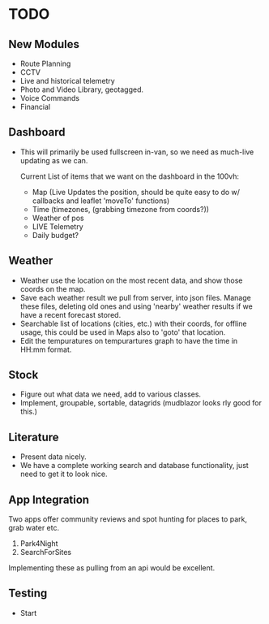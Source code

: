 # TODO

## New Modules

- Route Planning
- CCTV
- Live and historical telemetry
- Photo and Video Library, geotagged.
- Voice Commands
- Financial

## Dashboard

- This will primarily be used fullscreen in-van, so we need 
  as much-live updating as we can.

  Current List of items that we want on the dashboard in the 100vh:
	- Map (Live Updates the position, should be quite easy to do w/ callbacks and leaflet 'moveTo' functions)
	- Time (timezones, (grabbing timezone from coords?))
	- Weather of pos
	- LIVE Telemetry
	- Daily budget?


## Weather
- Weather use the location on the most recent data, and show those coords on the map. 
- Save each weather result we pull from server, into json files. Manage these files, 
  deleting old ones and using 'nearby' weather results if we have a recent forecast stored.
- Searchable list of locations (cities, etc.) with their coords, for offline usage, this could be
  used in Maps also to 'goto' that location.
- Edit the tempuratures on tempurartures graph to have the time in HH:mm format.


## Stock 

- Figure out what data we need, add to various classes.
- Implement, groupable, sortable, datagrids (mudblazor looks rly good for this.)


## Literature

- Present data nicely.
- We have a complete working search and database functionality, just need to get it to look nice.

## App Integration

Two apps offer community reviews and spot hunting for places to park, grab water etc.
1. Park4Night
2. SearchForSites

Implementing these as pulling from an api would be excellent.


## Testing 

- Start

